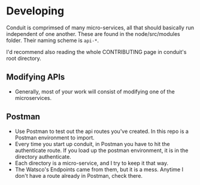 # Developing

Conduit is comprimsed of many micro-services, all that should basically run independent of one another. These are found in the node/src/modules folder. Their naming scheme is `api-*`.

I'd recommend also reading the whole CONTRIBUTING page in conduit's root directory. 

## Modifying APIs
- Generally, most of your work will consist of modifying one of the microservices.

## Postman
- Use Postman to test out the api routes you've created. In this repo is a Postman environment to import.
- Every time you start up conduit, in Postman you have to hit the authenticate route. If you load up the postman environment, it is in the directory authenticate.
- Each directory is a micro-service, and I try to keep it that way.
- The Watsco's Endpoints came from them, but it is a mess. Anytime I don't have a route already in Postman, check there.

